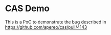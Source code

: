 # CAS Demo

This is a PoC to demonstrate the bug described in https://github.com/apereo/cas/pull/4143
  